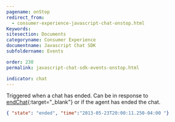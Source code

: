 ```yaml
---
pagename: onStop
redirect_from:
  - consumer-experience-javascript-chat-onstop.html
Keywords:
sitesection: Documents
categoryname: Consumer Experience
documentname: Javascript Chat SDK
subfoldername: Events

order: 230
permalink: javascript-chat-sdk-events-onstop.html

indicator: chat
---
```


Triggered when a chat has ended. Can be in response to [endChat](consumer-experience-javascript-chat-endchat.html){:target="_blank"} or if the agent has ended the chat.

```json
{ "state": "ended", "time":"2013-05-23T20:00:11.250-04:00 "}
```
